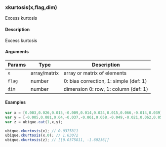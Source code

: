 ### xkurtosis(x,flag,dim)

Excess kurtosis


#### Description

Excess kurtosis  



#### Arguments

|Params|Type|Description
|---------|----|-----------
|`x` | array/matrix |  array or matrix of elements
|`flag` | number |     0: bias correction, 1: simple (def: 1)
|`dim` | number |      dimension 0: row, 1: column (def: 1)


#### Examples

```js
var x = [0.003,0.026,0.015,-0.009,0.014,0.024,0.015,0.066,-0.014,0.039];
var y = [-0.005,0.081,0.04,-0.037,-0.061,0.058,-0.049,-0.021,0.062,0.058];
var z = ubique.cat(1,x,y);

ubique.xkurtosis(x); // 0.0375811
ubique.xkurtosis(x,0); // 1.03072
ubique.xkurtosis(z); // [[0.0375811, -1.60236]]
```

